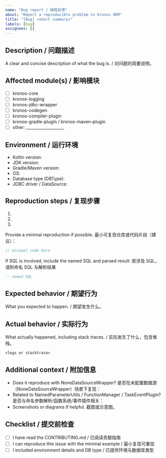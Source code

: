 ```yaml
---
name: "Bug report / 缺陷反馈"
about: "Report a reproducible problem in Kronos ORM"
title: "[Bug] <short summary>"
labels: [bug]
assignees: []
---
```


## Description / 问题描述
A clear and concise description of what the bug is. / 对问题的简要说明。

## Affected module(s) / 影响模块
- [ ] kronos-core
- [ ] kronos-logging
- [ ] kronos-jdbc-wrapper
- [ ] kronos-codegen
- [ ] kronos-compiler-plugin
- [ ] kronos-gradle-plugin / kronos-maven-plugin
- [ ] other: ___________________

## Environment / 运行环境
- Kotlin version: 
- JDK version: 
- Gradle/Maven version: 
- OS: 
- Database type (DBType): 
- JDBC driver / DataSource: 

## Reproduction steps / 复现步骤
1. 
2. 
3. 

Provide a minimal reproduction if possible. 最小可复现仓库或代码片段（建议）：

```kotlin
// minimal code here
```

If SQL is involved, include the named SQL and parsed result: 若涉及 SQL，请附命名 SQL 与解析结果
```sql
-- named SQL
```

## Expected behavior / 期望行为
What you expected to happen. / 期望发生什么。

## Actual behavior / 实际行为
What actually happened, including stack traces. / 实际发生了什么，包含堆栈。

```
<logs or stacktrace>
```

## Additional context / 附加信息
- Does it reproduce with NoneDataSourceWrapper? 是否在未配置数据源（NoneDataSourceWrapper）场景下复现：
- Related to NamedParameterUtils / FunctionManager / TaskEventPlugin? 是否与命名参数解析/函数系统/事件插件相关：
- Screenshots or diagrams if helpful. 截图或示意图。

## Checklist / 提交前检查
- [ ] I have read the CONTRIBUTING.md / 已阅读贡献指南
- [ ] I can reproduce this issue with the minimal example / 最小复现可重现
- [ ] I included environment details and DB type / 已提供环境与数据库类型
